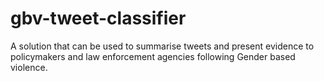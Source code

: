 # gbv-tweet-classifier
A solution that can be used to summarise tweets and present evidence to policymakers and law enforcement agencies following Gender based violence.
